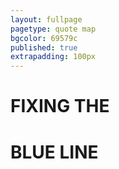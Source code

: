 ```yaml
---
layout: fullpage
pagetype: quote map
bgcolor: 69579c
published: true
extrapadding: 100px
---
```


<div class="mapstage"></div>

# FIXING THE
# BLUE LINE